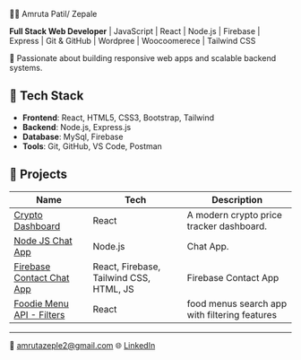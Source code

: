 👩‍💻 Amruta Patil/ Zepale

**Full Stack Web Developer** | JavaScript | React | Node.js | Firebase | Express | Git & GitHub | Wordpree | Woocoomerece | Tailwind CSS

🚀 Passionate about building responsive web apps and scalable backend systems.

## 🔧 Tech Stack
- **Frontend**: React, HTML5, CSS3, Bootstrap, Tailwind
- **Backend**: Node.js, Express.js
- **Database**: MySql, Firebase
- **Tools**: Git, GitHub, VS Code, Postman

## 📂 Projects
| Name | Tech | Description |
|------|------|-------------|
| [Crypto Dashboard](https://github.com/amruta-amardeep-patil/Crypto-dashboard) | React | A modern crypto price tracker dashboard. |
| [Node JS Chat App](https://github.com/amruta-amardeep-patil/chat-app-nodejs) | Node.js | Chat App. |
| [Firebase Contact Chat App](https://github.com/amruta-amardeep-patil/firebase-chat-app) | React, Firebase, Tailwind CSS, HTML, JS | Firebase Contact App |
| [Foodie Menu API - Filters](https://github.com/amruta-amardeep-patil/food-menu-api-integration) | React | food menus search app with filtering features

---

📧 amrutazeple2@gmail.com 
🌐 [LinkedIn](https://www.linkedin.com/in/amruta-zepale-1b33b11a3/)
